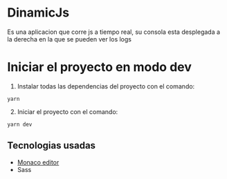 # DinamicJs

Es una aplicacion que corre js a tiempo real, su consola esta desplegada a la derecha en la que se pueden ver los logs

# Iniciar el proyecto en modo dev

1. Instalar todas las dependencias del proyecto con el comando: 
```
yarn
```

2. Iniciar el proyecto con el comando:
```
yarn dev
```

## Tecnologias usadas

* [Monaco editor](https://microsoft.github.io/monaco-editor/)
* Sass